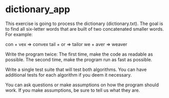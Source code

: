 # dictionary_app

This exercise is going to process the dictionary (dictionary.txt). The goal is to find all six-letter words that are built of two concatenated smaller words. For example:

 con + vex => convex
 tail + or => tailor
 we + aver => weaver

Write the program twice:
The first time, make the code as readable as possible.
The second time, make the program run as fast as possible.

Write a single test suite that will test both algorithms. You can have additional tests for each algorithm if you deem it necessary.

You can ask questions or make assumptions on how the program should work. If you make assumptions, be sure to tell us what they are.